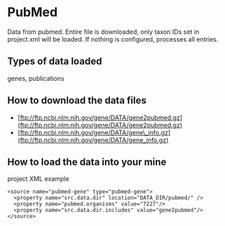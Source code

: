 # PubMed

Data from pubmed. Entire file is downloaded, only taxon IDs set in project.xml will be loaded. If nothing is configured, processes all entries.

## Types of data loaded

genes, publications

## How to download the data files

* [ftp://ftp.ncbi.nlm.nih.gov/gene/DATA/gene2pubmed.gz](ftp://ftp.ncbi.nlm.nih.gov/gene/DATA/gene2pubmed.gz)
* [ftp://ftp.ncbi.nlm.nih.gov/gene/DATA/gene\_info.gz](ftp://ftp.ncbi.nlm.nih.gov/gene/DATA/gene_info.gz)

## How to load the data into your mine

project XML example

```markup
<source name="pubmed-gene" type="pubmed-gene">
  <property name="src.data.dir" location="DATA_DIR/pubmed/" />
  <property name="pubmed.organisms" value="7227"/>
  <property name="src.data.dir.includes" value="gene2pubmed"/>
</source>
```
